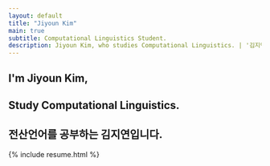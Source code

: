 ```yaml
---
layout: default
title: "Jiyoun Kim"
main: true
subtitle: Computational Linguistics Student.
description: Jiyoun Kim, who studies Computational Linguistics. | '김지연' 전산언어학을 공부하는 학생입니다.
---
```

<div class="intro-animation">
<section class="explanation">
    <h1 class="intro">
    I'm Jiyoun Kim,
    </h1>
    <h1 class="intro">Study Computational Linguistics.
    </h1>
    <h2 class="intro">전산언어를 공부하는 김지연입니다.</h2>
</section>
</div>
{% include resume.html %}
